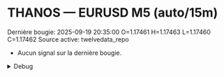 # THANOS — EURUSD M5 (auto/15m)
Dernière bougie: 2025-09-19 20:35:00  O=1.17461  H=1.17463  L=1.17460  C=1.17462
Source active: twelvedata_repo

- Aucun signal sur la dernière bougie.

<details><summary>Debug</summary>

- TD_API_KEY manquant.

</details>